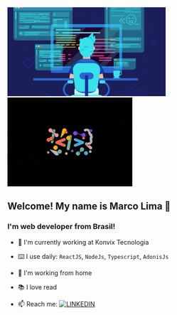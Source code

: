<a href='https://www.linkedin.com/in/maurelima/'>
  <img src="https://github.com/Maurelima/Maurelima/blob/master/assets/h68x0up43hmknl5tjcww.jpg?raw=true" height='200' widht='800' alt="Marco Lima" />
  <img src="https://github.com/Maurelima/Maurelima/blob/master/assets/5u2lug9m32f41.png?raw=true" height='200' widht='800' alt="Marco Lima" />
</a>

## Welcome! My name is Marco Lima 🤝
### I'm web developer from Brasil!



- 🏦 I'm currently working at Konvix Tecnologia
- ⌨️ I use daily: `ReactJS`, `NodeJs`, `Typescript`, `AdonisJs`
- 🏡 I'm working from home
- 📚 I love read

- 📫 Reach me: [![LINKEDIN](https://img.shields.io/badge/Linkedin-black?style=for-the-badge&logo=linkedin)](https://www.linkedin.com/in/maurelima/)

